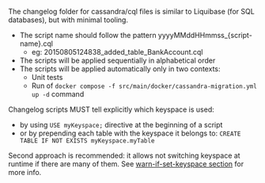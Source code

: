 The changelog folder for cassandra/cql files is similar to Liquibase (for SQL databases), but with minimal tooling.

- The script name should follow the pattern yyyyMMddHHmmss\_{script-name}.cql
  - eg: 20150805124838_added_table_BankAccount.cql
- The scripts will be applied sequentially in alphabetical order
- The scripts will be applied automatically only in two contexts:
  - Unit tests
  - Run of `docker compose -f src/main/docker/cassandra-migration.yml up -d` command

Changelog scripts MUST tell explicitly which keyspace is used:

- by using `USE myKeyspace;` directive at the beginning of a script
- or by prepending each table with the keyspace it belongs to: `CREATE TABLE IF NOT EXISTS myKeyspace.myTable`

Second approach is recommended: it allows not switching keyspace at runtime if there are many of them.
See [warn-if-set-keyspace section](https://docs.datastax.com/en/developer/java-driver/latest/manual/core/configuration/reference/) for more info.
